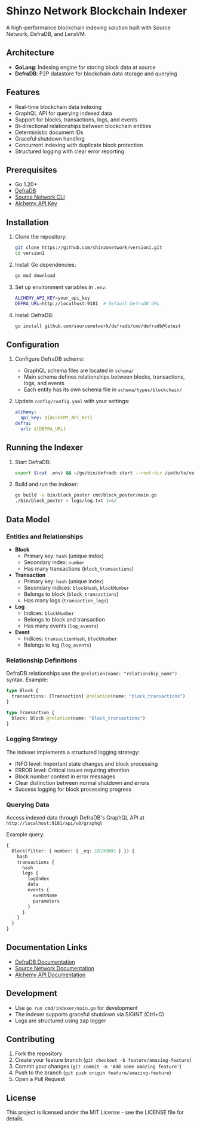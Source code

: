 # Shinzo Network Blockchain Indexer

A high-performance blockchain indexing solution built with Source Network, DefraDB, and LensVM.

## Architecture

- **GoLang**: Indexing engine for storing block data at source
- **DefraDB**: P2P datastore for blockchain data storage and querying

## Features

- Real-time blockchain data indexing
- GraphQL API for querying indexed data
- Support for blocks, transactions, logs, and events
- Bi-directional relationships between blockchain entities
- Deterministic document IDs
- Graceful shutdown handling
- Concurrent indexing with duplicate block protection
- Structured logging with clear error reporting

## Prerequisites

- Go 1.20+
- [DefraDB](https://github.com/sourcenetwork/defradb)
- [Source Network CLI](https://docs.sourcenetwork.io/cli)
- [Alchemy API Key](https://www.alchemy.com/docs)

## Installation

1. Clone the repository:
   ```bash
   git clone https://github.com/shinzonetwork/version1.git
   cd version1
   ```

2. Install Go dependencies:
   ```bash
   go mod download
   ```

3. Set up environment variables in `.env`:
   ```bash
   ALCHEMY_API_KEY=your_api_key
   DEFRA_URL=http://localhost:9181  # Default DefraDB URL
   ```

4. Install DefraDB:
   ```bash
   go install github.com/sourcenetwork/defradb/cmd/defradb@latest
   ```

## Configuration

1. Configure DefraDB schema:
   - GraphQL schema files are located in `schema/`
   - Main schema defines relationships between blocks, transactions, logs, and events
   - Each entity has its own schema file in `schema/types/blockchain/`

2. Update `config/config.yaml` with your settings:
   ```yaml
   alchemy:
     api_key: ${ALCHEMY_API_KEY}
   defra:
     url: ${DEFRA_URL}
   ```

## Running the Indexer

1. Start DefraDB:
   ```bash
   export $(cat .env) && ~/go/bin/defradb start --root-dir /path/to/version1/.defra/
   ```

2. Build and run the indexer:
   ```bash
   go build -o bin/block_poster cmd/block_poster/main.go
   ./bin/block_poster > logs/log.txt 1>&2   
   ```

## Data Model

### Entities and Relationships
- **Block**
  - Primary key: `hash` (unique index)
  - Secondary index: `number`
  - Has many transactions (`block_transactions`)
- **Transaction**
  - Primary key: `hash` (unique index)
  - Secondary indices: `blockHash`, `blockNumber`
  - Belongs to block (`block_transactions`)
  - Has many logs (`transaction_logs`)
- **Log**
  - Indices: `blockNumber`
  - Belongs to block and transaction
  - Has many events (`log_events`)
- **Event**
  - Indices: `transactionHash`, `blockNumber`
  - Belongs to log (`log_events`)

### Relationship Definitions

DefraDB relationships use the `@relation(name: "relationship_name")` syntax. Example:

```graphql
type Block {
  transactions: [Transaction] @relation(name: "block_transactions")
}

type Transaction {
  block: Block @relation(name: "block_transactions")
}
```

### Logging Strategy

The indexer implements a structured logging strategy:
- INFO level: Important state changes and block processing
- ERROR level: Critical issues requiring attention
- Block number context in error messages
- Clear distinction between normal shutdown and errors
- Success logging for block processing progress

### Querying Data

Access indexed data through DefraDB's GraphQL API at `http://localhost:9181/api/v0/graphql`

Example query:
```graphql
{
  Block(filter: { number: { _eq: 18100003 } }) {
    hash
    transactions {
      hash
      logs {
        logIndex
        data
        events {
          eventName
          parameters
        }
      }
    }
  }
}
```

## Documentation Links

- [DefraDB Documentation](https://github.com/sourcenetwork/defradb)
- [Source Network Documentation](https://docs.sourcenetwork.io)
- [Alchemy API Documentation](https://docs.alchemy.com/reference/api-overview)

## Development

- Use `go run cmd/indexer/main.go` for development
- The indexer supports graceful shutdown via SIGINT (Ctrl+C)
- Logs are structured using zap logger

## Contributing

1. Fork the repository
2. Create your feature branch (`git checkout -b feature/amazing-feature`)
3. Commit your changes (`git commit -m 'Add some amazing feature'`)
4. Push to the branch (`git push origin feature/amazing-feature`)
5. Open a Pull Request

## License

This project is licensed under the MIT License - see the LICENSE file for details.

